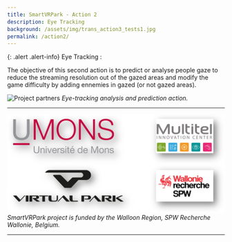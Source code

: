```yaml
---
title: SmartVRPark - Action 2
description: Eye Tracking
background: /assets/img/trans_action3_tests1.jpg
permalink: /action2/
---
```


{: .alert .alert-info}
Eye Tracking :

The objective of this second action is to predict or analyse people gaze to reduce the streaming resolution out of the gazed areas and modify the game difficulty by adding ennemies in gazed (or not gazed areas). 

![Project partners](https://raw.githubusercontent.com/numediart/Transimmersium/main/assets/img/smartvr_action2.jpg)
_Eye-tracking analysis and prediction action._


---

![Project partners](https://raw.githubusercontent.com/numediart/SmartVRPark/main/assets/img/smartvr_partners.jpg)
_SmartVRPark project is funded by the Walloon Region, SPW Recherche Wallonie, Belgium._

---